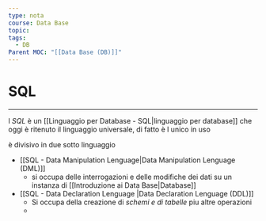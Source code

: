 ```yaml
---
type: nota
course: Data Base
topic: 
tags:
  - DB
Parent MOC: "[[Data Base (DB)]]"
---
```


# SQL
---
l _SQL_ è un [[Linguaggio per Database - SQL|linguaggio per database]] che oggi è ritenuto il linguaggio universale, di fatto è l unico in uso

è divisivo in due sotto linguaggio
- [[SQL - Data Manipulation Lenguage|Data Manipulation Lenguage (DML)]]
	- si occupa delle interrogazioni e delle modifiche dei dati su un instanza di [[Introduzione ai Data Base|Database]]
- [[SQL - Data Declaration Lenguage |Data Declaration Lenguage (DDL)]]
	- Si occupa della creazione di _schemi e di tabelle_ piu altre operazioni 
	- 